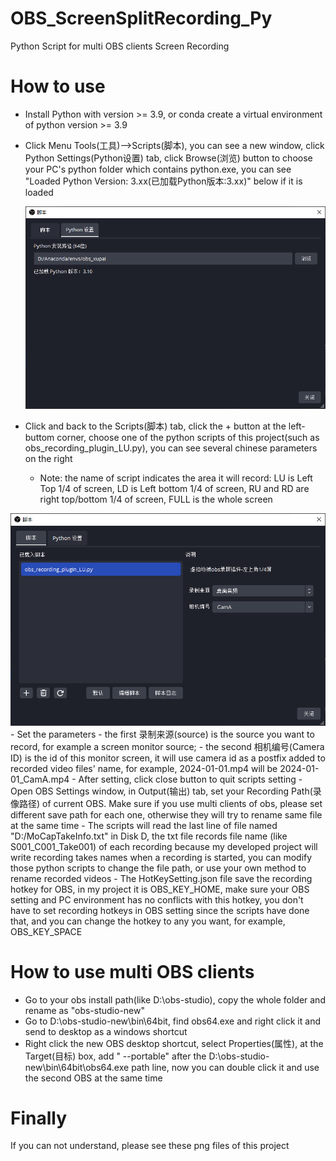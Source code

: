 # OBS_ScreenSplitRecording_Py
Python Script for multi OBS clients Screen Recording

# How to use
- Install Python with version >= 3.9, or conda create a virtual environment of python version >= 3.9
- Click Menu Tools(工具)-->Scripts(脚本), you can see a new window, click Python Settings(Python设置) tab, click Browse(浏览) button to choose your PC's python folder which contains python.exe, you can see "Loaded Python Version: 3.xx(已加载Python版本:3.xx)" below if it is loaded

  <img src="https://github.com/WaterS-MoYu/OBS_ScreenSplitRecording_Py/blob/main/python%20setting.png">
- Click and back to the Scripts(脚本) tab, click the + button at the left-buttom corner, choose one of the python scripts of this project(such as obs_recording_plugin_LU.py), you can see several chinese parameters on the right
  - Note: the name of script indicates the area it will record: LU is Left Top 1/4 of screen, LD is Left bottom 1/4 of screen, RU and RD are right top/bottom 1/4 of screen, FULL is the whole screen

<img src="https://github.com/WaterS-MoYu/OBS_ScreenSplitRecording_Py/blob/main/script%20setting.png">
- Set the parameters
  -  the first 录制来源(source) is the source you want to record, for example a screen monitor source;
  -  the second 相机编号(Camera ID) is the id of this monitor screen, it will use camera id as a postfix added to recorded video files' name, for example, 2024-01-01.mp4 will be 2024-01-01_CamA.mp4
- After setting, click close button to quit scripts setting
- Open OBS Settings window, in Output(输出) tab, set your Recording Path(录像路径) of current OBS. Make sure if you use multi clients of obs, please set different save path for each one, otherwise they will try to rename same file at the same time
- The scripts will read the last line of file named "D:/MoCapTakeInfo.txt" in Disk D, the txt file records file name (like S001_C001_Take001) of each recording because my developed project will write recording takes names when a recording is started, you can modify those python scripts to change the file path, or use your own method to rename recorded videos
- The HotKeySetting.json file save the recording hotkey for OBS, in my project it is OBS_KEY_HOME, make sure your OBS setting and PC environment has no conflicts with this hotkey, you don't have to set recording hotkeys in OBS setting since the scripts have done that, and you can change the hotkey to any you want, for example, OBS_KEY_SPACE


# How to use multi OBS clients
- Go to your obs install path(like D:\obs-studio), copy the whole folder and rename as "obs-studio-new"
- Go to D:\obs-studio-new\bin\64bit, find obs64.exe and right click it and send to desktop as a windows shortcut
- Right click the new OBS desktop shortcut, select Properties(属性), at the Target(目标) box, add " --portable" after the D:\obs-studio-new\bin\64bit\obs64.exe path line, now you can double click it and use the second OBS at the same time

# Finally
If you can not understand, please see these png files of this project
